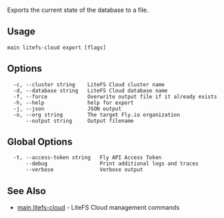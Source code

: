 Exports the current state of the database to a file.

## Usage
~~~
main litefs-cloud export [flags]
~~~

## Options

~~~
  -c, --cluster string    LiteFS Cloud cluster name
  -d, --database string   LiteFS Cloud database name
  -f, --force             Overwrite output file if it already exists
  -h, --help              help for export
  -j, --json              JSON output
  -o, --org string        The target Fly.io organization
      --output string     Output filename
~~~

## Global Options

~~~
  -t, --access-token string   Fly API Access Token
      --debug                 Print additional logs and traces
      --verbose               Verbose output
~~~

## See Also

* [main litefs-cloud](/docs/flyctl/main-litefs-cloud/)	 - LiteFS Cloud management commands

